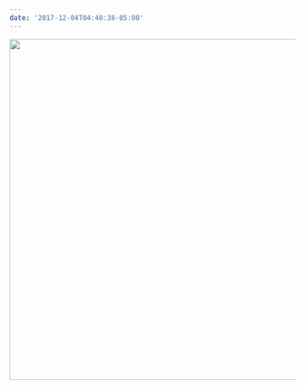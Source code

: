 ```yaml
---
date: '2017-12-04T04:40:38-05:00'
---
```



<img src="/posts/uploads/2017/249ee184d7.jpg" width="600" height="600" />
